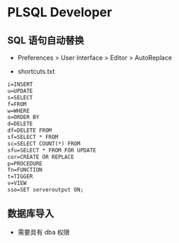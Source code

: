 # PLSQL Developer

## SQL 语句自动替换

- Preferences > User Interface > Editor > AutoReplace 

- shortcuts.txt

```txt
i=INSERT
u=UPDATE
s=SELECT
f=FROM
w=WHERE
o=ORDER BY
d=DELETE
df=DELETE FROM
sf=SELECT * FROM
sc=SELECT COUNT(*) FROM
sfu=SELECT * FROM FOR UPDATE
cor=CREATE OR REPLACE
p=PROCEDURE
fn=FUNCTION
t=TIGGER
v=VIEW
sso=SET serveroutput ON;
```

## 数据库导入
- 需要具有 dba 权限

